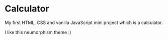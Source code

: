 # Calculator
My first HTML, CSS and vanilla JavaScript mini project which is a calculator.

I like this neumorphism theme :)

